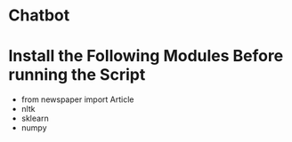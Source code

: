 # Chatbot
# Install the Following Modules Before running the Script 
<ul>
  <li> from newspaper import Article </li>
  <li>  nltk </li>
  <li> sklearn </li>
  <li> numpy </li> </ul>
